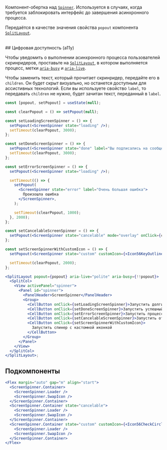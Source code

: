 Компонент-обертка над [`Spinner`](#/Spinner). Используется в случаях, когда требуется заблокировать интерфейс до завершения асинхронного процесса.

Передаётся в качестве значения свойства `popout` компонента [`SplitLayout`](#/SplitLayout).

<br/>
## Цифровая доступность (a11y)

Чтобы уведомить о выполнении асинхронного процесса пользователей скринридеров, проставьте на [`SplitLayout`](#/SplitLayout), в котором выполняется процесс, метки [`aria-busy`](https://doka.guide/a11y/aria-busy/) и [`aria-live`](https://doka.guide/a11y/aria-live/).

Чтобы заменить текст, который прочитает скринридер, передайте его в `children`. Он будет скрыт визуально, но останется доступным для ассистивных технологий. Если вы используете свойство `label`, то передавать `children` не нужно, будет зачитан текст, переданный в `label`.

```jsx { "props": { "layout": false, "adaptivity": true } }
const [popout, setPopout] = useState(null);

const clearPopout = () => setPopout(null);

const setLoadingScreenSpinner = () => {
  setPopout(<ScreenSpinner state="loading" />);
  setTimeout(clearPopout, 3000);
};

const setDoneScreenSpinner = () => {
  setPopout(<ScreenSpinner state="done" label="Вы подписались на сообщество" />);
  setTimeout(clearPopout, 3000);
};

const setErrorScreenSpinner = () => {
  setPopout(<ScreenSpinner state="loading" />);

  setTimeout(() => {
    setPopout(
      <ScreenSpinner state="error" label="Очень большая ошибка">
        Произошла ошибка
      </ScreenSpinner>,
    );

    setTimeout(clearPopout, 1000);
  }, 2000);
};

const setCancelableScreenSpinner = () => {
  setPopout(<ScreenSpinner state="cancelable" mode="overlay" onClick={clearPopout} />);
};

const setScreenSpinnerWithCustomIcon = () => {
  setPopout(<ScreenSpinner state="custom" customIcon={<Icon56KeyOutline />} />);

  setTimeout(clearPopout, 2000);
};

<SplitLayout popout={popout} aria-live="polite" aria-busy={!!popout}>
  <SplitCol>
    <View activePanel="spinner">
      <Panel id="spinner">
        <PanelHeader>ScreenSpinner</PanelHeader>
        <Group>
          <CellButton onClick={setLoadingScreenSpinner}>Запустить долгий процесс</CellButton>
          <CellButton onClick={setDoneScreenSpinner}>Запустить успешный процесс</CellButton>
          <CellButton onClick={setErrorScreenSpinner}>Запустить процесс с ошибкой</CellButton>
          <CellButton onClick={setCancelableScreenSpinner}>Запустить отменяемый процесс</CellButton>
          <CellButton onClick={setScreenSpinnerWithCustomIcon}>
            Запустить спинер с кастомной иконкой
          </CellButton>
        </Group>
      </Panel>
    </View>
  </SplitCol>
</SplitLayout>;
```

## Подкомпоненты

```jsx { "props": { "layout": false, "iframe": false } }
<Flex margin="auto" gap="m" align="start">
  <ScreenSpinner.Container>
    <ScreenSpinner.Loader />
    <ScreenSpinner.SwapIcon />
  </ScreenSpinner.Container>
  <ScreenSpinner.Container state="cancelable">
    <ScreenSpinner.Loader />
    <ScreenSpinner.SwapIcon />
  </ScreenSpinner.Container>
  <ScreenSpinner.Container state="custom" customIcon={<Icon56CheckCircleOutline />}>
    <ScreenSpinner.Loader />
    <ScreenSpinner.SwapIcon />
  </ScreenSpinner.Container>
</Flex>
```
